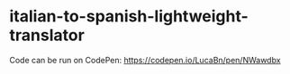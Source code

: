 # italian-to-spanish-lightweight-translator

Code can be run on CodePen: https://codepen.io/LucaBn/pen/NWawdbx